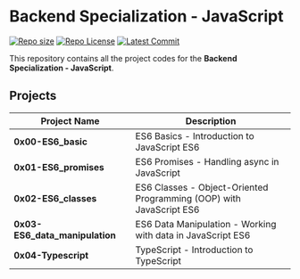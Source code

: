# **Backend Specialization - JavaScript**

[![Repo size](https://img.shields.io/github/repo-size/HoudaAbdellaoui1/alx-backend-javascript)](https://github.com/HoudaAbdellaoui1/alx-backend-javascript)
[![Repo License](https://img.shields.io/github/license/HoudaAbdellaoui1/alx-backend-javascript)](LICENSE)
[![Latest Commit](https://img.shields.io/github/last-commit/HoudaAbdellaoui1/alx-backend-javascript)](https://github.com/HoudaAbdellaoui1/alx-backend-javascript/commits/main)

This repository contains all the project codes for the **Backend Specialization - JavaScript**.

## **Projects**

| Project Name                 | Description                                    |
|------------------------------|------------------------------------------------|
| **0x00-ES6_basic**            | ES6 Basics - Introduction to JavaScript ES6    |
| **0x01-ES6_promises**         | ES6 Promises - Handling async in JavaScript    |
| **0x02-ES6_classes**          | ES6 Classes - Object-Oriented Programming (OOP) with JavaScript ES6 |
| **0x03-ES6_data_manipulation**| ES6 Data Manipulation - Working with data in JavaScript ES6 |
| **0x04-Typescript**           | TypeScript - Introduction to TypeScript        |
